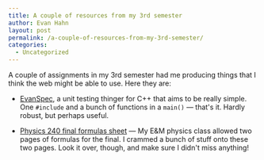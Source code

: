 ```yaml
---
title: A couple of resources from my 3rd semester
author: Evan Hahn
layout: post
permalink: /a-couple-of-resources-from-my-3rd-semester/
categories:
  - Uncategorized
---
```

A couple of assignments in my 3rd semester had me producing things that I think the web might be able to use. Here they are:

*   [EvanSpec][1], a unit testing thinger for C++ that aims to be really simple. One `#include` and a bunch of functions in a `main()` &mdash; that's it. Hardly robust, but perhaps useful.

*   [Physics 240 final formulas sheet][2] &mdash; My E&M physics class allowed two pages of formulas for the final. I crammed a bunch of stuff onto these two pages. Look it over, though, and make sure I didn't miss anything!

 [1]: https://github.com/EvanHahn/EvanSpec
 [2]: http://evanhahn.com/wp-content/uploads/2012/01/240finalstudyguide.pdf
